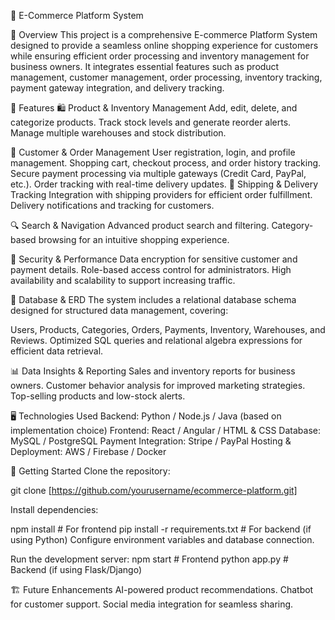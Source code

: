🛒 E-Commerce Platform System

📌 Overview
This project is a comprehensive E-commerce Platform System designed to provide a seamless online shopping experience for customers while ensuring efficient order processing and inventory management for business owners. It integrates essential features such as product management, customer management, order processing, inventory tracking, payment gateway integration, and delivery tracking.

🎯 Features
🛍️ Product & Inventory Management
Add, edit, delete, and categorize products.
Track stock levels and generate reorder alerts.
Manage multiple warehouses and stock distribution.

👥 Customer & Order Management
User registration, login, and profile management.
Shopping cart, checkout process, and order history tracking.
Secure payment processing via multiple gateways (Credit Card, PayPal, etc.).
Order tracking with real-time delivery updates.
🚚 Shipping & Delivery Tracking
Integration with shipping providers for efficient order fulfillment.
Delivery notifications and tracking for customers.

🔍 Search & Navigation
Advanced product search and filtering.
Category-based browsing for an intuitive shopping experience.

🔐 Security & Performance
Data encryption for sensitive customer and payment details.
Role-based access control for administrators.
High availability and scalability to support increasing traffic.

💾 Database & ERD
The system includes a relational database schema designed for structured data management, covering:

Users, Products, Categories, Orders, Payments, Inventory, Warehouses, and Reviews.
Optimized SQL queries and relational algebra expressions for efficient data retrieval.

📊 Data Insights & Reporting
Sales and inventory reports for business owners.
Customer behavior analysis for improved marketing strategies.
Top-selling products and low-stock alerts.

🖥️ Technologies Used
Backend: Python / Node.js / Java (based on implementation choice)
Frontend: React / Angular / HTML & CSS
Database: MySQL / PostgreSQL
Payment Integration: Stripe / PayPal
Hosting & Deployment: AWS / Firebase / Docker

🚀 Getting Started
Clone the repository:

git clone [https://github.com/yourusername/ecommerce-platform.git]

Install dependencies:

npm install  # For frontend
pip install -r requirements.txt  # For backend (if using Python)
Configure environment variables and database connection.

Run the development server:
npm start  # Frontend
python app.py  # Backend (if using Flask/Django)

🏗️ Future Enhancements
AI-powered product recommendations.
Chatbot for customer support.
Social media integration for seamless sharing.
